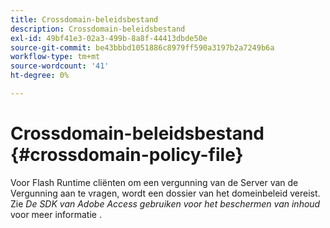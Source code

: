 ```yaml
---
title: Crossdomain-beleidsbestand
description: Crossdomain-beleidsbestand
exl-id: 49bf41e3-02a3-499b-8a8f-44413dbde50e
source-git-commit: be43bbbd1051886c8979ff590a3197b2a7249b6a
workflow-type: tm+mt
source-wordcount: '41'
ht-degree: 0%

---
```


# Crossdomain-beleidsbestand {#crossdomain-policy-file}

Voor Flash Runtime cliënten om een vergunning van de Server van de Vergunning aan te vragen, wordt een dossier van het domeinbeleid vereist. Zie *De SDK van Adobe Access gebruiken voor het beschermen van inhoud* voor meer informatie .
